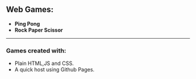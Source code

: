 ## Web Games:
 - **Ping Pong**
 - **Rock Paper Scissor**

----------------------------------------
### Games created with:
- Plain HTML,JS and CSS.
- A quick host using Github Pages.
